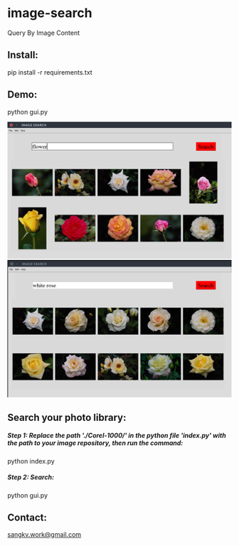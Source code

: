 # image-search
Query By Image Content

## Install:

pip install -r requirements.txt

## Demo:
python gui.py

![alt text](doc/B.png)
![alt text](doc/E.png)

## Search your photo library:
##### Step 1: Replace the path './Corel-1000/' in the python file 'index.py' with the path to your image repository, then run the command:
python index.py
##### Step 2: Search:
python gui.py

## Contact:

sangkv.work@gmail.com
